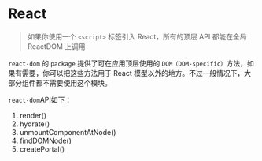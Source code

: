 # React
>如果你使用一个 `<script>` 标签引入 React，所有的顶层 API 都能在全局 ReactDOM 上调用

`react-dom` 的 `package` 提供了可在应用顶层使用的 `DOM（DOM-specific）`方法，如果有需要，你可以把这些方法用于 React 模型以外的地方。不过一般情况下，大部分组件都不需要使用这个模块。

`react-dom`API如下：
1. render()
2. hydrate()
3. unmountComponentAtNode()
4. findDOMNode()
5. createPortal()

